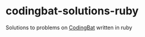 # codingbat-solutions-ruby

Solutions to problems on [CodingBat](http://codingbat.com/python) written in ruby
